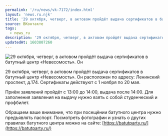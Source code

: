 ```yaml
---
permalink: '/ru/news/vk-7172/index.html'
layout: 'news.ru.njk'
title: '29 октября, четверг, в актовом пройдёт выдача сертификатов в батутный центр «Невесомость».'
source: ВКонтакте
tags:
  - news_ru
description: '29 октября, четверг, в актовом пройдёт выдача сертификатов в батутный центр «Невесомость».'
updatedAt: 1603807260
---
```

![29 октября, четверг, в актовом пройдёт выдача сертификатов в батутный центр «Невесомость». Он](https://sun9-30.userapi.com/impg/GPrMYF8K3Wyc5TO0QFRJQpAwY7q5el--px5MQA/MPLeTCgpYyg.jpg?size=1280x853&quality=96&sign=284bafc6cdc1536c5635741846884f3c&c_uniq_tag=H8NgX4vjsSu1mYCCTx-hocUOVWsXW8XgdwGu1hYG0Ak&type=album)

29 октября, четверг, в актовом пройдёт выдача сертификатов в батутный центр «Невесомость». Он расположен по адресу: Ленинский проспект, д.174. Сертификаты действуют с 1 ноября по 20 мая.

Приём заявлений пройдёт с 13:00 до 14:00, выдача после 14:00. Для заполнения заявления на выдачу нужно взять с собой студенческий и профбилет.

Обращаем ваше внимание, что при посещёнии батутного центра нужно предъявлять паспорт. Посмотреть фотографии и узнать о других правилах батутного центра можно на сайте: [https://batutparty.ru/](https://batutparty.ru/)
